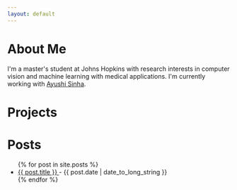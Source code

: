 ```yaml
---
layout: default
---
```


# About Me

I'm a master's student at Johns Hopkins with research interests in computer vision and machine learning with medical applications. I'm currently working with [Ayushi Sinha](https://www.cs.jhu.edu/~ayushis/).

# Projects

# Posts
<ul>
    {% for post in site.posts %}
        <li>
            <a href="{{ post.url }}">
            {{ post.title }}
            </a>
            - <time datetime="{{ post.date | date: "%Y-%m-%d" }}">{{ post.date | date_to_long_string }}</time>
        </li>
    {% endfor %}
</ul>

